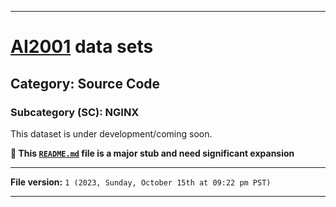 
***

# [AI2001](https://github.com/seanpm2001/AI2001/) data sets

## Category: Source Code

### Subcategory (SC): NGINX

This dataset is under development/coming soon.

**🌱️ This [`README.md`](/README.md) file is a major stub and need significant expansion**

***

**File version:** `1 (2023, Sunday, October 15th at 09:22 pm PST)`

***
